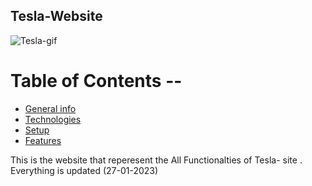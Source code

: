  <h2> Tesla-Website </h2>

![Tesla-gif](https://user-images.githubusercontent.com/48563313/215079414-11d66519-c7c1-4600-b8ca-c9ed813569f4.gif)

<h1> Table of Contents -- </h1>
<ul>
 <li>  <a href = "#"> General info </a>  </li>
 <li> <a href = "#"> Technologies </a>  </li>
<li>  <a href = "#"> Setup </a>  </li>
<li>  <a href = "#"> Features </a>  </li>
</ul>

<p> This is the website that reperesent the All Functionalties of Tesla- site .
Everything is updated (27-01-2023)
</p>
